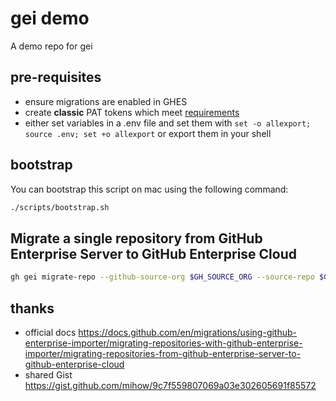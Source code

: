 # gei demo
A demo repo for gei

## pre-requisites
- ensure migrations are enabled in GHES
- create **classic** PAT tokens which meet [requirements](https://docs.github.com/en/enterprise-server@3.8/migrations/using-github-enterprise-importer/preparing-to-migrate-with-github-enterprise-importer/managing-access-for-github-enterprise-importer#personal-access-tokens-for-github-products)
- either set variables in a .env file and set them with `set -o allexport; source .env; set +o allexport` or export them in your shell


## bootstrap
You can bootstrap this script on mac using the following command:
```bash
./scripts/bootstrap.sh
``` 

## Migrate a single repository from GitHub Enterprise Server to GitHub Enterprise Cloud
```bash
gh gei migrate-repo --github-source-org $GH_SOURCE_ORG --source-repo $GH_SOURCE_REPO --github-target-org $GH_DESTINATION_ORG --target-repo $GH_DESTINATION_REPO --ghes-api-url $GHES_API_URL
```


## thanks
- official docs
https://docs.github.com/en/migrations/using-github-enterprise-importer/migrating-repositories-with-github-enterprise-importer/migrating-repositories-from-github-enterprise-server-to-github-enterprise-cloud
- shared Gist https://gist.github.com/mihow/9c7f559807069a03e302605691f85572
